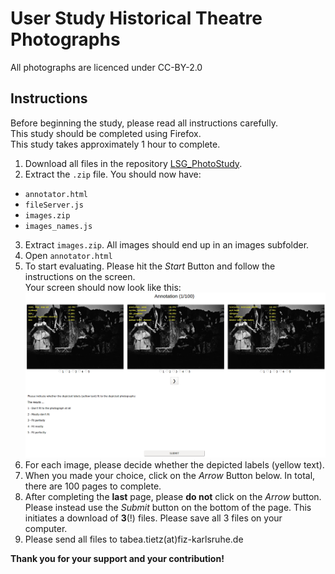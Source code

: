 # User Study Historical Theatre Photographs
All photographs are licenced under CC-BY-2.0

## Instructions
Before beginning the study, please read all instructions carefully.  
This study should be completed using Firefox.  
This study takes approximately 1 hour to complete. 

1. Download all files in the repository [LSG_PhotoStudy](https://github.com/ISE-FIZKarlsruhe/LSG_PhotoStudy).
2. Extract the `.zip` file. You should now have:  
  * `annotator.html`  
  * `fileServer.js`  
  * `images.zip` 
  * `images_names.js`
3. Extract `images.zip`. All images should end up in an images subfolder. 
4. Open `annotator.html`
5. To start evaluating. Please hit the _Start_ Button and follow the instructions on the screen.  
Your screen should now look like this:  
![screenshot](https://github.com/ISE-FIZKarlsruhe/LSG_PhotoStudy/blob/master/user%20study%20screen.png "User Study Screen")
6. For each image, please decide whether the depicted labels (yellow text). 
7. When you made your choice, click on the _Arrow_ Button below. In total, there are 100 pages to complete. 
8. After completing the **last** page, please **do not** click on the _Arrow_ button. Please instead use the _Submit_ button on the bottom of the page. This initiates a download of **3**(!) files. Please save all 3 files on your computer. 
9. Please send all files to tabea.tietz(at)fiz-karlsruhe.de

**Thank you for your support and your contribution!**
